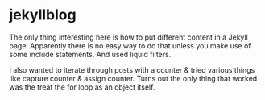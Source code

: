 jekyllblog
==========
The only thing interesting here is how to put different content in a Jekyll page. Apparently there is no easy way to do that unless you make use of some include statements. And used liquid filters. 

I also wanted to iterate through posts with a counter & tried various things like capture counter & assign counter. Turns out the only thing that worked was the treat the for loop as an object itself.